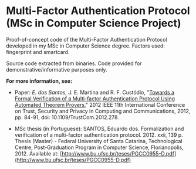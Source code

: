 # Multi-Factor Authentication Protocol (MSc in Computer Science Project)
Proof-of-concept code of the Multi-Factor Authentication Protocol developed in my MSc in Computer Science degree. Factors used: fingerprint and smartcard.

Source code extracted from binaries. Code provided for demonstrative/informative purposes only. 

**For more information, see:**

- Paper: *E. dos Santos*, J. E. Martina and R. F. Custódio, "[Towards a Formal Verification of a Multi-factor Authentication Protocol Using Automated Theorem Provers](docs/paper_Towards_a_Formal_Verification_of_a_Multi.pdf)," 2012 IEEE 11th International Conference on Trust, Security and Privacy in Computing and Communications, 2012, pp. 84-91, doi: 10.1109/TrustCom.2012.278.

- MSc thesis (in Portuguese): SANTOS, Eduardo dos. Formalization and verification of a multi-factor authentication protocol. 2012. xxii, 139 p. Thesis (Master) - Federal University of Santa Catarina, Technological Centre, Post-Graduation Program in Computer Science, Florianopolis, 2012. Available at: [http://www.bu.ufsc.br/teses/PGCC0955-D.pdf](http://www.bu.ufsc.br/teses/PGCC0955-D.pdf)
